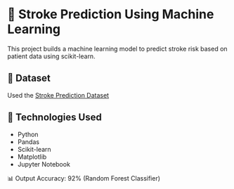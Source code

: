 

# 🧠 Stroke Prediction Using Machine Learning

This project builds a machine learning model to predict stroke risk based on patient data using scikit-learn.

## 📁 Dataset
Used the [Stroke Prediction Dataset](https://www.kaggle.com/fedesoriano/stroke-prediction-dataset)

## 📌 Technologies Used
- Python
- Pandas
- Scikit-learn
- Matplotlib
- Jupyter Notebook


📊 Output
Accuracy: 92% (Random Forest Classifier)

